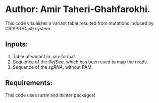 # Author: Amir Taheri-Ghahfarokhi.
This code visualizes a variant table resulted from mutations induced by CRISPR-Cas9 system.

## Inputs:
1. Table of variant in *.csv* format.
2. Sequence of the *RefSeq*, which has been used to map the reads.
3. Sequence of the *sgRNA*, without PAM.

## Requirements:
This code uses _*turtle*_ and _*tkinter*_ packages!
